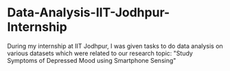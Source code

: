# Data-Analysis-IIT-Jodhpur-Internship
During my internship at IIT Jodhpur, I was given tasks to do data analysis on various datasets which were related to our research topic: "Study Symptoms of Depressed  Mood using Smartphone Sensing"

